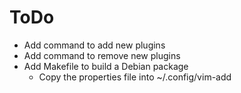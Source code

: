 ToDo
=====

* Add command to add new plugins
* Add command to remove new plugins
* Add Makefile to build a Debian package
  * Copy the properties file into ~/.config/vim-add
